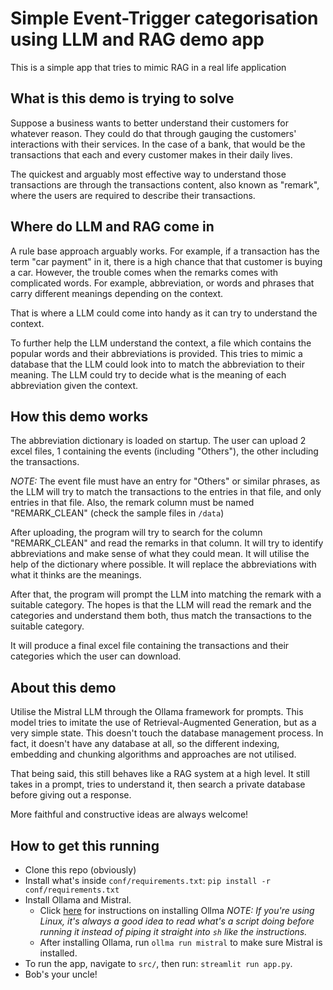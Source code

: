 # Simple Event-Trigger categorisation using LLM and RAG demo app

This is a simple app that tries to mimic RAG in a real life application

## What is this demo is trying to solve

Suppose a business wants to better understand their customers for whatever
reason. They could do that through gauging the customers' interactions with
their services. In the case of a bank, that would be the transactions that each
and every customer makes in their daily lives.

The quickest and arguably most effective way to understand those transactions
are through the transactions content, also known as "remark", where the users
are required to describe their transactions.

## Where do LLM and RAG come in

A rule base approach arguably works. For example, if a transaction has the term
"car payment" in it, there is a high chance that that customer is buying a car.
However, the trouble comes when the remarks comes with complicated words. For
example, abbreviation, or words and phrases that carry different meanings
depending on the context.

That is where a LLM could come into handy as it can try to understand the
context.

To further help the LLM understand the context, a file which contains the
popular words and their abbreviations is provided. This tries to mimic a
database that the LLM could look into to match the abbreviation to their
meaning. The LLM could try to decide what is the meaning of each abbreviation
given the context.

## How this demo works

The abbreviation dictionary is loaded on startup. The user can upload 2 excel
files, 1 containing the events (including "Others"), the other including the
transactions.

_NOTE:_ The event file must have an entry for "Others" or
similar phrases, as the LLM will try to match the transactions to the entries in
that file, and only entries in that file. Also, the remark column must be named
"REMARK_CLEAN" (check the sample files in `/data`)

After uploading, the program will try to search for the column "REMARK_CLEAN"
and read the remarks in that column. It will try to identify abbreviations and
make sense of what they could mean. It will utilise the help of the dictionary
where possible. It will replace the abbreviations with what it thinks are the
meanings.

After that, the program will prompt the LLM into matching the remark with a
suitable category. The hopes is that the LLM will read the remark and the
categories and understand them both, thus match the transactions to the suitable
category.

It will produce a final excel file containing the transactions and their
categories which the user can download.

## About this demo

Utilise the Mistral LLM through the Ollama framework for prompts. This model
tries to imitate the use of Retrieval-Augmented Generation, but as a very simple
state. This doesn't touch the database management process. In fact, it doesn't
have any database at all, so the different indexing, embedding and chunking
algorithms and approaches are not utilised.

That being said, this still behaves like a RAG system at a high level. It still
takes in a prompt, tries to understand it, then search a private database before
giving out a response.

More faithful and constructive ideas are always welcome!

## How to get this running

- Clone this repo (obviously)
- Install what's inside `conf/requirements.txt`:
  `pip install -r conf/requirements.txt`
- Install Ollama and Mistral.
  - Click [here](https://ollama.com/download) for instructions on installing
    Ollma
    _NOTE: If you're using Linux, it's always a good idea to read what's a
    script doing before running it instead of piping it straight into `sh` like
    the instructions._
  - After installing Ollama, run `ollma run mistral` to make sure Mistral is
    installed.
- To run the app, navigate to `src/`, then run: `streamlit run app.py`.
- Bob's your uncle!
